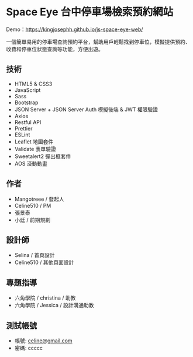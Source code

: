 ﻿# Space Eye 台中停車場檢索預約網站

Demo：https://kingjosephh.github.io/js-space-eye-web/

一個簡單易用的停車場查詢預約平台，幫助用戶輕鬆找到停車位，模擬提供預約、收費和停車位狀態查詢等功能，方便出遊。

## 技術

- HTML5 & CSS3
- JavaScript
- Sass
- Bootstrap
- JSON Server + JSON Server Auth 模擬後端 & JWT 權限驗證
- Axios
- Restful API
- Prettier
- ESLint
- Leaflet 地圖套件
- Validate 表單驗證
- Sweetalert2 彈出框套件
- AOS 滾動動畫

## 作者

- Mangotreee / 發起人
- Celine510 / PM
- 張景泰
- 小廷 / 前期規劃

## 設計師

- Selina / 首頁設計
- Celine510 / 其他頁面設計

## 專題指導

- 六角學院 / christina / 助教
- 六角學院 / Jessica / 設計溝通助教

## 測試帳號

- 帳號: celine@gmail.com
- 密碼: ccccc
